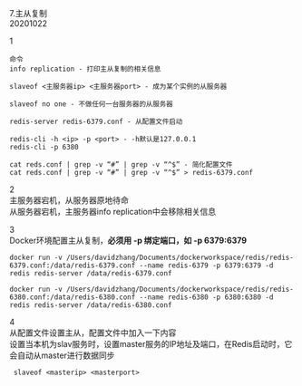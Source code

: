 7.主从复制  
20201022

1  
```
命令
info replication - 打印主从复制的相关信息

slaveof <主服务器ip> <主服务器port> - 成为某个实例的从服务器

slaveof no one - 不做任何一台服务器的从服务器

redis-server redis-6379.conf - 从配置文件启动

redis-cli -h <ip> -p <port> - -h默认是127.0.0.1
redis-cli -p 6380

cat reds.conf | grep -v “#” | grep -v “^$” - 简化配置文件
cat reds.conf | grep -v “#” | grep -v “^$” > redis-6379.conf
```

2  
主服务器宕机，从服务器原地待命  
从服务器宕机，主服务器info replication中会移除相关信息

3  
Docker环境配置主从复制，**必须用 -p 绑定端口，如 -p 6379:6379**

```
docker run -v /Users/davidzhang/Documents/dockerworkspace/redis/redis-6379.conf:/data/redis-6379.conf --name redis-6379 -p 6379:6379 -d redis redis-server /data/redis-6379.conf

docker run -v /Users/davidzhang/Documents/dockerworkspace/redis/redis-6380.conf:/data/redis-6380.conf --name redis-6380 -p 6380:6380 -d redis redis-server /data/redis-6380.conf
```

4  
从配置文件设置主从，配置文件中加入一下内容  
设置当本机为slav服务时，设置master服务的IP地址及端口，在Redis启动时，它会自动从master进行数据同步  
```
 slaveof <masterip> <masterport>
```
